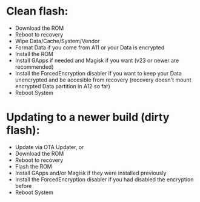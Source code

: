 # Clean flash:
- Download the ROM
- Reboot to recovery
- Wipe Data/Cache/System/Vendor
- Format Data if you come from A11 or your Data is encrypted
- Install the ROM
- Install GApps if needed and Magisk if you want (v23 or newer are recommended)
- Install the ForcedEncryption disabler if you want to keep your Data unencrypted and be accesible from recovery (recovery doesn't mount encrypted Data partition in A12 so far)
- Reboot System
 
# Updating to a newer build (dirty flash):
- Update via OTA Updater, or
- Download the ROM
- Reboot to recovery
- Flash the ROM
- Install GApps and/or Magisk if they were installed previously
- Install the ForcedEncryption disabler if you had disabled the encryption before
- Reboot System
